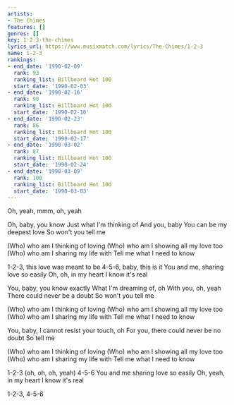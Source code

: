 ```yaml
---
artists:
- The Chimes
features: []
genres: []
key: 1-2-3-the-chimes
lyrics_url: https://www.musixmatch.com/lyrics/The-Chimes/1-2-3
name: 1-2-3
rankings:
- end_date: '1990-02-09'
  rank: 93
  ranking_list: Billboard Hot 100
  start_date: '1990-02-03'
- end_date: '1990-02-16'
  rank: 90
  ranking_list: Billboard Hot 100
  start_date: '1990-02-10'
- end_date: '1990-02-23'
  rank: 86
  ranking_list: Billboard Hot 100
  start_date: '1990-02-17'
- end_date: '1990-03-02'
  rank: 87
  ranking_list: Billboard Hot 100
  start_date: '1990-02-24'
- end_date: '1990-03-09'
  rank: 100
  ranking_list: Billboard Hot 100
  start_date: '1990-03-03'
---
```

Oh, yeah, mmm, oh, yeah

Oh, baby, you know
Just what I'm thinking of
And you, baby
You can be my deepest love
So won't you tell me

(Who) who am I thinking of loving
(Who) who am I showing all my love too
(Who) who am I sharing my life with
Tell me what I need to know



1-2-3, this love was meant to be
4-5-6, baby, this is it
You and me, sharing love so easily
Oh, oh, in my heart I know it's real

You, baby, you know exactly
What I'm dreaming of, oh
With you, oh, yeah
There could never be a doubt
So won't you tell me

(Who) who am I thinking of loving
(Who) who am I showing all my love too
(Who) who am I sharing my life with
Tell me what I need to know



You, baby, I cannot resist your touch, oh
For you, there could never be no doubt
So tell me

(Who) who am I thinking of loving
(Who) who am I showing all my love too
(Who) who am I sharing my life with
Tell me what I need to know



1-2-3 (oh, oh, oh, yeah) 4-5-6
You and me sharing love so easily
Oh, yeah, in my heart I know it's real

1-2-3, 4-5-6
